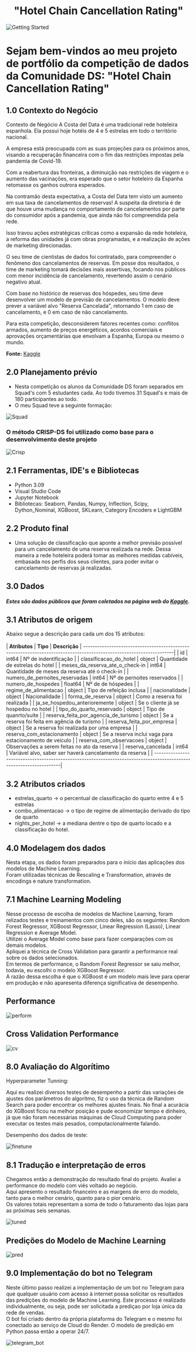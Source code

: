  <h1 align="center"> "Hotel Chain Cancellation Rating" </h1>

![Getting Started](./img/hotel_chain.png)


# Sejam bem-vindos ao meu projeto de portfólio da competição de dados da Comunidade DS: "Hotel Chain Cancellation Rating"


## 1.0 Contexto do Negócio

Contexto de Negócio
A Costa del Data é uma tradicional rede hoteleira espanhola. Ela possui hoje hotéis de 4 e 5 estrelas em todo o território nacional.

A empresa está preocupada com as suas projeções para os próximos anos, visando a recuperação financeira com o fim das restrições impostas pela pandemia de Covid-19.

Com a reabertura das fronteiras, a diminuição nas restrições de viagem e o aumento das vacinações, era esperado que o setor hoteleiro da Espanha retomasse os ganhos outrora esperados.

Na contramão desta expectativa, a Costa del Data tem visto um aumento em sua taxa de cancelamentos de reservas! A suspeita da diretoria é de que houve uma mudança no comportamento de cancelamentos por parte do consumidor após a pandemia, que ainda não foi compreendida pela rede.

Isso travou ações estratégicas críticas como a expansão da rede hoteleira, a reforma das unidades já com obras programadas, e a realização de ações de marketing direcionadas.

O seu time de cientistas de dados foi contratado, para compreender o fenômeno dos cancelamentos de reservas. Em posse dos resultados, o time de marketing tomará decisões mais assertivas, focando nos públicos com menor incidência de cancelamento, revertendo assim o cenário negativo atual.

Com base no histórico de reservas dos hóspedes, seu time deve desenvolver um modelo de previsão de cancelamentos. O modelo deve prever a variável alvo "Reserva Cancelada", retornando 1 em caso de cancelamento, e 0 em caso de não cancelamento.

Para esta competição, desconsiderem fatores recentes como: conflitos armados, aumento de preços energéticos, acordos comerciais e aprovações orçamentárias que envolvam a Espanha, Europa ou mesmo o mundo.

**Fonte:** [ Kaggle ](https://www.kaggle.com/competitions/cdshackdays4)


## 2.0 Planejamento prévio

* Nesta competição os alunos da Comunidade DS foram separados em Squad's com 5 estudantes cada. Ao todo tivemos 31 Squad's e mais de 180 participantes ao todo.
* O meu Squad teve a seguinte formação:

![Squad](./img/squad.png)


### O método CRISP-DS foi utilizado como base para o desenvolvimento deste projeto

![Crisp](./img/ciclo.png)


## 2.1 Ferramentas, IDE's e Bibliotecas

* Python 3.09
* Visual Studio Code
* Jupyter Notebook
* Bibliotecas: Seaborn, Pandas, Numpy, Inflection, Scipy, Dython_Nominal, XGBoost, SKLearn, Category Encoders e LightGBM

## 2.2 Produto final

* Uma solução de classificação que aponte a melhor previsão possível para um cancelamento de uma reserva realizada na rede. Dessa maneira a rede hoteleira poderá tomar as melhores medidas cabíveis, embasada nos perfis dos seus clientes, para poder evitar o cancelamento de reservas já realizadas.


## 3.0 Dados

##### Estes são dados públicos que foram coletados na página web do [Kaggle](https://www.kaggle.com/competitions/cdshackdays4).

## 3.1 Atributos de origem

 Abaixo segue a descrição para cada um dos 15 atributos:<br><br>
| **Atributos**                           |  **Tipo**  |  **Descrição**
| --------------------------------------------------------------------------------------------------------------------|
| id                                      | int64      | Nº de indentificação                                         |
| classificacao_do_hotel                  | object     | Quantidade de estrelas do hotel                              |
| meses_da_reserva_ate_o_check-in         | int64      | Quantidade de meses da reserva até o check-in                |
| numero_de_pernoites_reservadas          | int64      | Nº de pernoites reservados                                   |
| numero_de_hospedes                      | float64    | Nº de de hóspedes                                            |
| regime_de_alimentacao                   | object     | Tipo de refeição inclusa                                     |
| nacionalidade                           | object     | Nacionalidade                                                |
| forma_de_reserva                        | object     | Como a reserva foi realizada                                 |
| ja_se_hospedou_anterioremente           | object     | Se o cliente já se hospedou no hotel                         |
| tipo_do_quarto_reservado                | object     | Tipo de quanrto/suíte                                        |
| reserva_feita_por_agencia_de_turismo    | object     | Se a reserva foi feita em agência de turismo                 |
| reserva_feita_por_empresa               | object     | Se a reserva foi realizada por uma empresa                   |
| reserva_com_estacionamento              | object     | Se a reserva inclui vaga para estacionamento de veículo      |
| reserva_com_observacoes                 | object     | Observações a serem feitas no ato da reserva                 |
| reserva_cancelada                       | int64      | Variável alvo, saber ser haverá cancelamento da reserva      |
| --------------------------------------------------------------------------------------------------------------------|

## 3.2 Atributos criados

* estrelas_quarto -> o percentual de classificação do quarto entre 4 e 5 estrelas
* combo_alimentacao -> o tipo de regime de alimentação derivado do tipo de quarto
* nights_per_hotel -> a mediana dentre o tipo de quarto locado e a classificação do hotel.


## 4.0 Modelagem dos dados

Nesta etapa, os dados foram preparados para o início das aplicações dos modelos de Machine Learning.<br>
Foram utilizadas técnicas de Rescaling e Transformation, através de encodings e nature transformation.

## 7.1 Machine Learning Modeling

Nesse processo de escolha de modelos de Machine Learning, foram relizados testes e treinamentos com cinco deles, são os seguintes: Random Forest Regressor, XGBoost Regressor, Linear Regression (Lasso), Linear Regression e Average Model.<br>
Utilizei o Average Model como base para fazer comparações com os demais modelos.<br>
Apliquei a técnica de Cross Validation para garantir a performance real sobre os dados selecionados.<br>
Em termos de performance, o Random Forest Regressor se saiu melhor, todavia, eu escolhi o modelo XGBoost Regressor.<br>
A razão dessa escolha é que o XGBoost é um modelo mais leve para operar em produção e não aparesenta diferença significativa de desempenho.

## Performance

![perform](./img/models_performance.png)

## Cross Validation Performance

![cv](./img/cv_performance.png)

## 8.0 Avaliação do Algorítimo

Hyperparameter Tunning:

Aqui eu realizei diversos testes de desempenho a partir das variações de ajustes dos parâmetros do algoritmo, fiz o uso da técnica de Random Search para poder encontrar os melhores ajustes finais. No final a acurácia do XGBoost ficou na melhor posição e pude economizar tempo e dinheiro, já que não foram necessárias máquinas de Cloud Computing para poder executar os testes mais pesados, computacionalmente falando.

Desempenho dos dados de teste:

![finetune](./img/xgb_tuned.png)

## 8.1 Tradução e interpretação de erros

Chegamos então a demonstração do resultado final do projeto. Avaliei a performance do modelo com viés voltado ao negócio.<br>
Aqui apresento o resultado financeiro e as margens de erro do modelo, tanto para o melhor cenário, quanto para o pior cenário.<br>
Os valores totais representam a soma de todo o faturamento das lojas para as próximas seis semanas.

![tuned](./img/perform.png)

## Predições do Modelo de Machine Learning

![pred](./img/predictions.png)

## 9.0 Implementação do bot no Telegram

Neste último passo realizei a implementação de um bot no Telegram para que qualquer usuário com acesso à internet possa solicitar os resultados das predições do modelo de Machine Learning. Este processo é realizado individualmente, ou seja, pode ser solicitada a prediçao por loja única da rede de vendas.<br>
O bot foi criado dentro da própria plataforma do Telegram e o mesmo foi conectado ao serviço de Cloud do Render. O modelo de predição em Python passa então a operar 24/7.

![telegram_bot](./img/telegram_bot.png)
